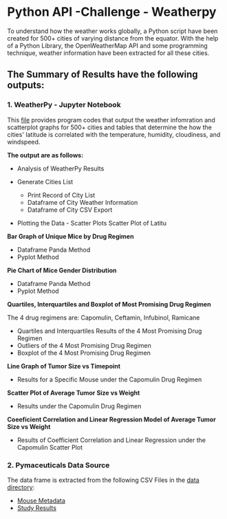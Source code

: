 # Python API -Challenge - Weatherpy

To understand how the weather works globally, a Python script have been created for 500+ cities of varying distance from the equator. With the help of a Python Library, the OpenWeatherMap API and some programming technique, weather information have been extracted for all these cities.

## **The Summary of Results have the following outputs:**

### **1.  WeatherPy - Jupyter Notebook**

This [file](https://github.com/cecileung1208/Homework/blob/master/Unit%206%20-%20Python%20API%20Challege/WeatherPy.ipynb) provides program codes that output the weather infomration and scatterplot graphs for 500+ cities and tables that determine the how the cities' latitude is correlated with the temperature, humidity, cloudiness, and windspeed. 

**The output are as follows:**

*   Analysis of WeatherPy Results

*   Generate Cities List
    * Print Record of City List
    * Dataframe of City Weather Information
    * Dataframe of City CSV Export

*    Plotting the Data - Scatter Plots
     Scatter Plot of Latitu

**Bar Graph of Unique Mice by Drug Regimen**
*   Dataframe Panda Method
*   Pyplot Method

**Pie Chart of Mice Gender Distribution**
*    Dataframe Panda Method
*    Pyplot Method

**Quartiles, Interquartiles and Boxplot of Most Promising Drug Regimen**

The 4 drug regimens are: Capomulin, Ceftamin, Infubinol, Ramicane
*    Quartiles and Interquartiles Results of the 4 Most Promising Drug Regimen
*    Outliers of the 4 Most Promising Drug Regimen
*    Boxplot of the 4 Most Promising Drug Regimen

**Line Graph of Tumor Size vs Timepoint**
*    Results for a Specific Mouse under the Capomulin Drug Regimen

**Scatter Plot of Average Tumor Size vs Weight**
*    Results under the  Capomulin Drug Regimen

**Coeeficient Correlation and Linear Regression Model of Average Tumor Size vs Weight** 
*    Results of Coefficient Correlation and Linear Regression under the Capomulin Scatter Plot

### **2.  Pymaceuticals Data Source**

The data frame is extracted from the following CSV Files in the [data directory](https://github.com/cecileung1208/Homework/tree/master/Unit%205%20-%20MatplotLib%20Challenge/Pymaceuticals/data):
*    [Mouse Metadata](https://github.com/cecileung1208/Homework/blob/master/Unit%205%20-%20MatplotLib%20Challenge/Pymaceuticals/data/Mouse_metadata.csv)
*    [Study Results](https://github.com/cecileung1208/Homework/blob/master/Unit%205%20-%20MatplotLib%20Challenge/Pymaceuticals/data/Study_results.csv)
